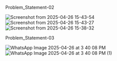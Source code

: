 Problem_Statement-02

![Screenshot from 2025-04-26 15-43-54](https://github.com/user-attachments/assets/6096eefa-06cb-4d96-add6-7a300c6812cd)
![Screenshot from 2025-04-26 15-43-27](https://github.com/user-attachments/assets/453251bc-4f3e-4391-ba8a-080b7f913b81)
![Screenshot from 2025-04-26 15-38-32](https://github.com/user-attachments/assets/4e5d509e-cd4e-4cfc-8e80-2c9de14d26c4)



Problem_Statement-03

![WhatsApp Image 2025-04-26 at 3 40 08 PM](https://github.com/user-attachments/assets/738e207e-a5f5-4c72-9f29-5cb678920e9b)
![WhatsApp Image 2025-04-26 at 3 40 08 PM (1)](https://github.com/user-attachments/assets/def4e79d-741b-49ef-884b-36fff8b1c867)
